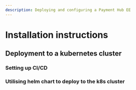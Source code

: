 ```yaml
---
description: Deploying and configuring a Payment Hub EE
---
```


# Installation instructions

## Deployment to a kubernetes cluster

### Setting up CI/CD

### Utilising helm chart to deploy to the k8s cluster



